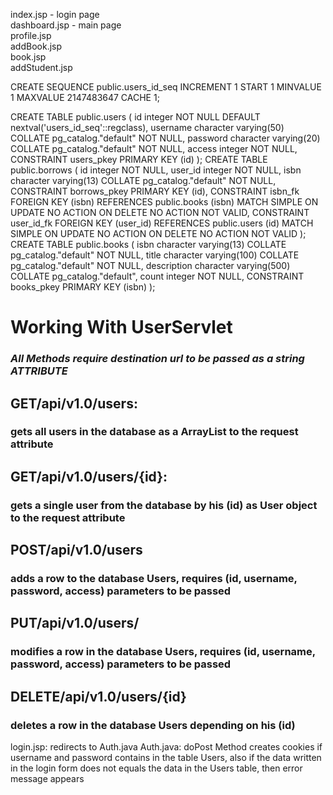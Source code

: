 index.jsp - login page  
dashboard.jsp - main page  
profile.jsp  
addBook.jsp  
book.jsp  
addStudent.jsp  

CREATE SEQUENCE public.users_id_seq
    INCREMENT 1
    START 1
    MINVALUE 1
    MAXVALUE 2147483647
    CACHE 1;

CREATE TABLE public.users
(
    id integer NOT NULL DEFAULT nextval('users_id_seq'::regclass),
    username character varying(50) COLLATE pg_catalog."default" NOT NULL,
    password character varying(20) COLLATE pg_catalog."default" NOT NULL,
    access integer NOT NULL,
    CONSTRAINT users_pkey PRIMARY KEY (id)
);
CREATE TABLE public.borrows
(
    id integer NOT NULL,
    user_id integer NOT NULL,
    isbn character varying(13) COLLATE pg_catalog."default" NOT NULL,
    CONSTRAINT borrows_pkey PRIMARY KEY (id),
    CONSTRAINT isbn_fk FOREIGN KEY (isbn)
        REFERENCES public.books (isbn) MATCH SIMPLE
        ON UPDATE NO ACTION
        ON DELETE NO ACTION
        NOT VALID,
    CONSTRAINT user_id_fk FOREIGN KEY (user_id)
        REFERENCES public.users (id) MATCH SIMPLE
        ON UPDATE NO ACTION
        ON DELETE NO ACTION
        NOT VALID
);
CREATE TABLE public.books
(
    isbn character varying(13) COLLATE pg_catalog."default" NOT NULL,
    title character varying(100) COLLATE pg_catalog."default" NOT NULL,
    description character varying(500) COLLATE pg_catalog."default",
    count integer NOT NULL,
    CONSTRAINT books_pkey PRIMARY KEY (isbn)
);

# Working With UserServlet
### *All Methods require destination url to be passed as a string ATTRIBUTE*

## GET/api/v1.0/users:
### gets all users in the database as a ArrayList<User> to the request attribute

## GET/api/v1.0/users/{id}:
### gets a single user from the database by his (id) as User object to the request attribute

## POST/api/v1.0/users
### adds a row to the database Users, requires (id, username, password, access) parameters to be passed

## PUT/api/v1.0/users/
### modifies a row in the database Users, requires (id, username, password, access) parameters to be passed

## DELETE/api/v1.0/users/{id}
### deletes a row in the database Users depending on his (id)

login.jsp: redirects to Auth.java
Auth.java: doPost Method creates cookies if username and password contains in the table Users,
also if the data written in the login form does not equals the data in the Users table, then error message appears
 